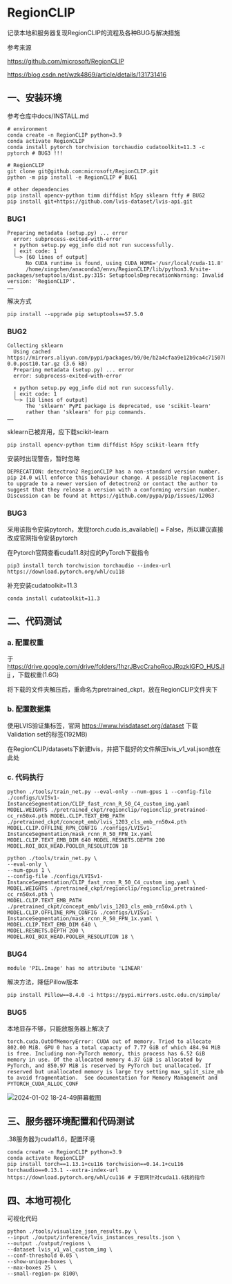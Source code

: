 # RegionCLIP
记录本地和服务器复现RegionCLIP的流程及各种BUG与解决措施

参考来源

https://github.com/microsoft/RegionCLIP

https://blog.csdn.net/wzk4869/article/details/131731416

## 一、安装环境
参考仓库中docs/INSTALL.md
```
# environment
conda create -n RegionCLIP python=3.9
conda activate RegionCLIP
conda install pytorch torchvision torchaudio cudatoolkit=11.3 -c pytorch # BUG3 !!!

# RegionCLIP
git clone git@github.com:microsoft/RegionCLIP.git
python -m pip install -e RegionCLIP # BUG1

# other dependencies
pip install opencv-python timm diffdist h5py sklearn ftfy # BUG2
pip install git+https://github.com/lvis-dataset/lvis-api.git
```
### BUG1
```
Preparing metadata (setup.py) ... error
  error: subprocess-exited-with-error
  × python setup.py egg_info did not run successfully.
  │ exit code: 1
  ╰─> [60 lines of output]
      No CUDA runtime is found, using CUDA_HOME='/usr/local/cuda-11.8'
      /home/xingchen/anaconda3/envs/RegionCLIP/lib/python3.9/site-packages/setuptools/dist.py:315: SetuptoolsDeprecationWarning: Invalid version: 'RegionCLIP'.
……
```
解决方式
```
pip install --upgrade pip setuptools==57.5.0
```
### BUG2
```
Collecting sklearn
  Using cached https://mirrors.aliyun.com/pypi/packages/b9/0e/b2a4cfaa9e12b9ca4c71507bc26d2c99d75de172c0088c9835a98cf146ff/sklearn-0.0.post10.tar.gz (3.6 kB)
  Preparing metadata (setup.py) ... error
  error: subprocess-exited-with-error

  × python setup.py egg_info did not run successfully.
  │ exit code: 1
  ╰─> [18 lines of output]
      The 'sklearn' PyPI package is deprecated, use 'scikit-learn'
      rather than 'sklearn' for pip commands.
……
```
sklearn已被弃用，应下载scikit-learn
```
pip install opencv-python timm diffdist h5py scikit-learn ftfy 
```
安装时出现警告，暂时忽略
```
DEPRECATION: detectron2 RegionCLIP has a non-standard version number. pip 24.0 will enforce this behaviour change. A possible replacement is to upgrade to a newer version of detectron2 or contact the author to suggest that they release a version with a conforming version number. Discussion can be found at https://github.com/pypa/pip/issues/12063
```
### BUG3
采用该指令安装pytorch，发现torch.cuda.is_available() = False，所以建议直接改成官网指令安装pytorch

在Pytorch官网查看cuda11.8对应的PyTorch下载指令
```
pip3 install torch torchvision torchaudio --index-url https://download.pytorch.org/whl/cu118
```
补充安装cudatoolkit=11.3
```
conda install cudatoolkit=11.3
```
## 二、代码测试
### a. 配置权重
于 https://drive.google.com/drive/folders/1hzrJBvcCrahoRcqJRqzkIGFO_HUSJIii ，下载权重(1.6G)

将下载的文件夹解压后，重命名为pretrained_ckpt，放在RegionCLIP文件夹下
### b. 配置数据集
使用LVIS验证集标签，官网 https://www.lvisdataset.org/dataset 下载Validation set的标签(192MB)

在RegionCLIP/datasets下新建lvis，并把下载好的文件解压lvis_v1_val.json放在此处

### c. 代码执行
```
python ./tools/train_net.py --eval-only --num-gpus 1 --config-file ./configs/LVISv1-InstanceSegmentation/CLIP_fast_rcnn_R_50_C4_custom_img.yaml MODEL.WEIGHTS ./pretrained_ckpt/regionclip/regionclip_pretrained-cc_rn50x4.pth MODEL.CLIP.TEXT_EMB_PATH ./pretrained_ckpt/concept_emb/lvis_1203_cls_emb_rn50x4.pth MODEL.CLIP.OFFLINE_RPN_CONFIG ./configs/LVISv1-InstanceSegmentation/mask_rcnn_R_50_FPN_1x.yaml MODEL.CLIP.TEXT_EMB_DIM 640 MODEL.RESNETS.DEPTH 200 MODEL.ROI_BOX_HEAD.POOLER_RESOLUTION 18 
```
```
python ./tools/train_net.py \
--eval-only \
--num-gpus 1 \
--config-file ./configs/LVISv1-InstanceSegmentation/CLIP_fast_rcnn_R_50_C4_custom_img.yaml \
MODEL.WEIGHTS ./pretrained_ckpt/regionclip/regionclip_pretrained-cc_rn50x4.pth \
MODEL.CLIP.TEXT_EMB_PATH ./pretrained_ckpt/concept_emb/lvis_1203_cls_emb_rn50x4.pth \
MODEL.CLIP.OFFLINE_RPN_CONFIG ./configs/LVISv1-InstanceSegmentation/mask_rcnn_R_50_FPN_1x.yaml \
MODEL.CLIP.TEXT_EMB_DIM 640 \
MODEL.RESNETS.DEPTH 200 \
MODEL.ROI_BOX_HEAD.POOLER_RESOLUTION 18 \
```
### BUG4
```
module 'PIL.Image' has no attribute 'LINEAR'
```
解决方法，降低Pillow版本
```
pip install Pillow==8.4.0 -i https://pypi.mirrors.ustc.edu.cn/simple/
```
### BUG5
本地显存不够，只能放服务器上解决了
```
torch.cuda.OutOfMemoryError: CUDA out of memory. Tried to allocate 802.00 MiB. GPU 0 has a total capacty of 7.77 GiB of which 484.94 MiB is free. Including non-PyTorch memory, this process has 6.52 GiB memory in use. Of the allocated memory 4.37 GiB is allocated by PyTorch, and 850.97 MiB is reserved by PyTorch but unallocated. If reserved but unallocated memory is large try setting max_split_size_mb to avoid fragmentation.  See documentation for Memory Management and PYTORCH_CUDA_ALLOC_CONF
```

![2024-01-02 18-24-49屏幕截图](https://github.com/xingchenshanyao/VoxelNeXt/assets/116085226/5e242b81-c294-4853-905d-7559f6ad9131)

## 三、服务器环境配置和代码测试
.38服务器为cuda11.6，配置环境
```
conda create -n RegionCLIP python=3.9
conda activate RegionCLIP
pip install torch==1.13.1+cu116 torchvision==0.14.1+cu116 torchaudio==0.13.1 --extra-index-url https://download.pytorch.org/whl/cu116 # 于官网针对cuda11.6找的指令
```






## 四、本地可视化
可视化代码
```
python ./tools/visualize_json_results.py \
--input ./output/inference/lvis_instances_results.json \
--output ./output/regions \
--dataset lvis_v1_val_custom_img \
--conf-threshold 0.05 \
--show-unique-boxes \
--max-boxes 25 \
--small-region-px 8100\ 
```
